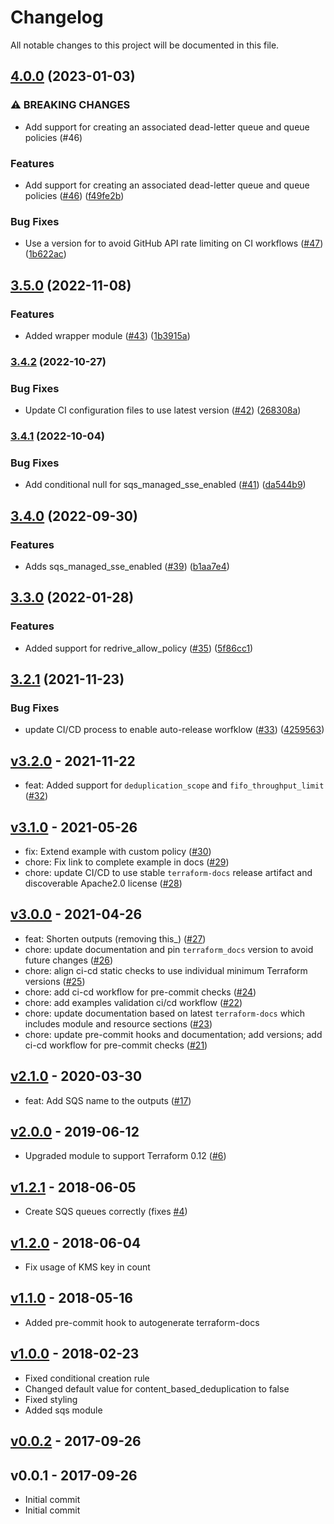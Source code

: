 # Changelog

All notable changes to this project will be documented in this file.

## [4.0.0](https://github.com/terraform-aws-modules/terraform-aws-sqs/compare/v3.5.0...v4.0.0) (2023-01-03)


### ⚠ BREAKING CHANGES

* Add support for creating an associated dead-letter queue and queue policies (#46)

### Features

* Add support for creating an associated dead-letter queue and queue policies ([#46](https://github.com/terraform-aws-modules/terraform-aws-sqs/issues/46)) ([f49fe2b](https://github.com/terraform-aws-modules/terraform-aws-sqs/commit/f49fe2b35a38ee66abc6315462ee08ebbeec9f8b))


### Bug Fixes

* Use a version for  to avoid GitHub API rate limiting on CI workflows ([#47](https://github.com/terraform-aws-modules/terraform-aws-sqs/issues/47)) ([1b622ac](https://github.com/terraform-aws-modules/terraform-aws-sqs/commit/1b622ac470836af6f4cfe4cfdea488fcb0af3440))

## [3.5.0](https://github.com/terraform-aws-modules/terraform-aws-sqs/compare/v3.4.2...v3.5.0) (2022-11-08)


### Features

* Added wrapper module ([#43](https://github.com/terraform-aws-modules/terraform-aws-sqs/issues/43)) ([1b3915a](https://github.com/terraform-aws-modules/terraform-aws-sqs/commit/1b3915abeae4ea1455130b1c6ab21f77f3544981))

### [3.4.2](https://github.com/terraform-aws-modules/terraform-aws-sqs/compare/v3.4.1...v3.4.2) (2022-10-27)


### Bug Fixes

* Update CI configuration files to use latest version ([#42](https://github.com/terraform-aws-modules/terraform-aws-sqs/issues/42)) ([268308a](https://github.com/terraform-aws-modules/terraform-aws-sqs/commit/268308ad53c7e95a56b4c105948acf37bc826be6))

### [3.4.1](https://github.com/terraform-aws-modules/terraform-aws-sqs/compare/v3.4.0...v3.4.1) (2022-10-04)


### Bug Fixes

* Add conditional null for sqs_managed_sse_enabled ([#41](https://github.com/terraform-aws-modules/terraform-aws-sqs/issues/41)) ([da544b9](https://github.com/terraform-aws-modules/terraform-aws-sqs/commit/da544b9b4a16391f5a39509ba725fe63219fe0ce))

## [3.4.0](https://github.com/terraform-aws-modules/terraform-aws-sqs/compare/v3.3.0...v3.4.0) (2022-09-30)


### Features

* Adds sqs_managed_sse_enabled ([#39](https://github.com/terraform-aws-modules/terraform-aws-sqs/issues/39)) ([b1aa7e4](https://github.com/terraform-aws-modules/terraform-aws-sqs/commit/b1aa7e4aa8d79253e60949c3105cfa580daf450a))

## [3.3.0](https://github.com/terraform-aws-modules/terraform-aws-sqs/compare/v3.2.1...v3.3.0) (2022-01-28)


### Features

* Added support for redrive_allow_policy ([#35](https://github.com/terraform-aws-modules/terraform-aws-sqs/issues/35)) ([5f86cc1](https://github.com/terraform-aws-modules/terraform-aws-sqs/commit/5f86cc17703b31ace643a75f0d3ad5b4da7159ce))

## [3.2.1](https://github.com/terraform-aws-modules/terraform-aws-sqs/compare/v3.2.0...v3.2.1) (2021-11-23)


### Bug Fixes

* update CI/CD process to enable auto-release worfklow ([#33](https://github.com/terraform-aws-modules/terraform-aws-sqs/issues/33)) ([4259563](https://github.com/terraform-aws-modules/terraform-aws-sqs/commit/4259563e7e5b498bf4f8106da0bec1771784b3f0))

<a name="v3.2.0"></a>
## [v3.2.0] - 2021-11-22

- feat: Added support for `deduplication_scope` and `fifo_throughput_limit` ([#32](https://github.com/terraform-aws-modules/terraform-aws-sqs/issues/32))


<a name="v3.1.0"></a>
## [v3.1.0] - 2021-05-26

- fix: Extend example with custom policy ([#30](https://github.com/terraform-aws-modules/terraform-aws-sqs/issues/30))
- chore: Fix link to complete example in docs ([#29](https://github.com/terraform-aws-modules/terraform-aws-sqs/issues/29))
- chore: update CI/CD to use stable `terraform-docs` release artifact and discoverable Apache2.0 license ([#28](https://github.com/terraform-aws-modules/terraform-aws-sqs/issues/28))


<a name="v3.0.0"></a>
## [v3.0.0] - 2021-04-26

- feat: Shorten outputs (removing this_) ([#27](https://github.com/terraform-aws-modules/terraform-aws-sqs/issues/27))
- chore: update documentation and pin `terraform_docs` version to avoid future changes ([#26](https://github.com/terraform-aws-modules/terraform-aws-sqs/issues/26))
- chore: align ci-cd static checks to use individual minimum Terraform versions ([#25](https://github.com/terraform-aws-modules/terraform-aws-sqs/issues/25))
- chore: add ci-cd workflow for pre-commit checks ([#24](https://github.com/terraform-aws-modules/terraform-aws-sqs/issues/24))
- chore: add examples validation ci/cd workflow ([#22](https://github.com/terraform-aws-modules/terraform-aws-sqs/issues/22))
- chore: update documentation based on latest `terraform-docs` which includes module and resource sections ([#23](https://github.com/terraform-aws-modules/terraform-aws-sqs/issues/23))
- chore: update pre-commit hooks and documentation; add versions; add ci-cd workflow for pre-commit checks ([#21](https://github.com/terraform-aws-modules/terraform-aws-sqs/issues/21))


<a name="v2.1.0"></a>
## [v2.1.0] - 2020-03-30

- feat: Add SQS name to the outputs ([#17](https://github.com/terraform-aws-modules/terraform-aws-sqs/issues/17))


<a name="v2.0.0"></a>
## [v2.0.0] - 2019-06-12

- Upgraded module to support Terraform 0.12 ([#6](https://github.com/terraform-aws-modules/terraform-aws-sqs/issues/6))


<a name="v1.2.1"></a>
## [v1.2.1] - 2018-06-05

- Create SQS queues correctly (fixes [#4](https://github.com/terraform-aws-modules/terraform-aws-sqs/issues/4))


<a name="v1.2.0"></a>
## [v1.2.0] - 2018-06-04

- Fix usage of KMS key in count


<a name="v1.1.0"></a>
## [v1.1.0] - 2018-05-16

- Added pre-commit hook to autogenerate terraform-docs


<a name="v1.0.0"></a>
## [v1.0.0] - 2018-02-23

- Fixed conditional creation rule
- Changed default value for content_based_deduplication to false
- Fixed styling
- Added sqs module


<a name="v0.0.2"></a>
## [v0.0.2] - 2017-09-26



<a name="v0.0.1"></a>
## v0.0.1 - 2017-09-26

- Initial commit
- Initial commit


[Unreleased]: https://github.com/terraform-aws-modules/terraform-aws-sqs/compare/v3.2.0...HEAD
[v3.2.0]: https://github.com/terraform-aws-modules/terraform-aws-sqs/compare/v3.1.0...v3.2.0
[v3.1.0]: https://github.com/terraform-aws-modules/terraform-aws-sqs/compare/v3.0.0...v3.1.0
[v3.0.0]: https://github.com/terraform-aws-modules/terraform-aws-sqs/compare/v2.1.0...v3.0.0
[v2.1.0]: https://github.com/terraform-aws-modules/terraform-aws-sqs/compare/v2.0.0...v2.1.0
[v2.0.0]: https://github.com/terraform-aws-modules/terraform-aws-sqs/compare/v1.2.1...v2.0.0
[v1.2.1]: https://github.com/terraform-aws-modules/terraform-aws-sqs/compare/v1.2.0...v1.2.1
[v1.2.0]: https://github.com/terraform-aws-modules/terraform-aws-sqs/compare/v1.1.0...v1.2.0
[v1.1.0]: https://github.com/terraform-aws-modules/terraform-aws-sqs/compare/v1.0.0...v1.1.0
[v1.0.0]: https://github.com/terraform-aws-modules/terraform-aws-sqs/compare/v0.0.2...v1.0.0
[v0.0.2]: https://github.com/terraform-aws-modules/terraform-aws-sqs/compare/v0.0.1...v0.0.2
